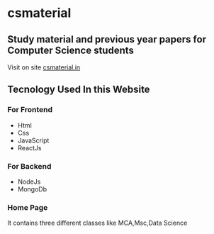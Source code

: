 # csmaterial  

## Study material and previous year papers for Computer Science students    
Visit on site [csmaterial.in](https://www.csmaterial.in/)
## Tecnology Used In this Website


### For Frontend            
- Html 
- Css 
- JavaScript 
- ReactJs

 ### For Backend     
 - NodeJs                           
 - MongoDb 
 
### Home Page 
It contains three different classes like MCA,Msc,Data Science 





